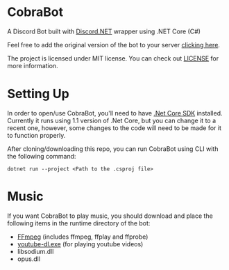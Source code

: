 # CobraBot
A Discord Bot built with [Discord.NET](https://github.com/RogueException/Discord.Net) wrapper using .NET Core (C#)

Feel free to add the original version of the bot to your server [clicking here](https://discordapp.com/api/oauth2/authorize?client_id=389534436099883008&permissions=8&redirect_uri=https://discordapp.com/&scope=bot).

The project is licensed under MIT license. You can check out <a href="https://github.com/Matcheryt/CobraBot/blob/master/LICENSE">LICENSE</a> for more information.

# Setting Up
In order to open/use CobraBot, you'll need to have [.Net Core SDK](https://www.microsoft.com/net/download/windows) installed. Currently it runs using 1.1 version of .Net Core, but you can change it to a recent one, however, some changes to the code will need to be made for it to function properly.

After cloning/downloading this repo, you can run CobraBot using CLI with the following command:
```
dotnet run --project <Path to the .csproj file>
```

# Music
If you want CobraBot to play music, you should download and place the following items in the runtime directory of the bot:
* [FFmpeg] (includes ffmpeg, ffplay and ffprobe)
* [youtube-dl.exe] (for playing youtube videos)
* libsodium.dll
* opus.dll

[FFmpeg]: <https://www.ffmpeg.org/>
[youtube-dl.exe]: <https://youtube-dl.org/>
